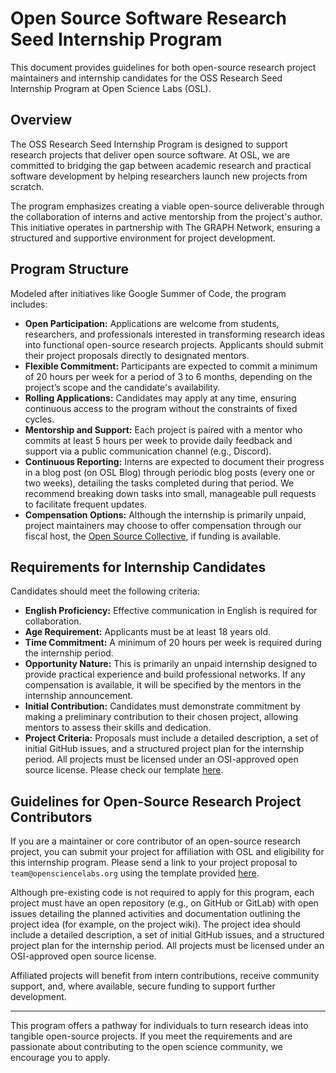 # Open Source Software Research Seed Internship Program

This document provides guidelines for both open-source research project
maintainers and internship candidates for the OSS Research Seed Internship
Program at Open Science Labs (OSL).

## Overview

The OSS Research Seed Internship Program is designed to support research
projects that deliver open source software. At OSL, we are committed to bridging
the gap between academic research and practical software development by helping
researchers launch new projects from scratch.

The program emphasizes creating a viable open-source deliverable through the
collaboration of interns and active mentorship from the project's author. This
initiative operates in partnership with The GRAPH Network, ensuring a structured
and supportive environment for project development.

## Program Structure

Modeled after initiatives like Google Summer of Code, the program includes:

- **Open Participation:** Applications are welcome from students, researchers,
  and professionals interested in transforming research ideas into functional
  open-source research projects. Applicants should submit their project
  proposals directly to designated mentors.
- **Flexible Commitment:** Participants are expected to commit a minimum of 20
  hours per week for a period of 3 to 6 months, depending on the project’s scope
  and the candidate's availability.
- **Rolling Applications:** Candidates may apply at any time, ensuring
  continuous access to the program without the constraints of fixed cycles.
- **Mentorship and Support:** Each project is paired with a mentor who commits
  at least 5 hours per week to provide daily feedback and support via a public
  communication channel (e.g., Discord).
- **Continuous Reporting:** Interns are expected to document their progress in a
  blog post (on OSL Blog) through periodic blog posts (every one or two weeks),
  detailing the tasks completed during that period. We recommend breaking down
  tasks into small, manageable pull requests to facilitate frequent updates.
- **Compensation Options:** Although the internship is primarily unpaid, project
  maintainers may choose to offer compensation through our fiscal host, the
  [Open Source Collective](https://opencollective.com/osl), if funding is
  available.

## Requirements for Internship Candidates

Candidates should meet the following criteria:

- **English Proficiency:** Effective communication in English is required for
  collaboration.
- **Age Requirement:** Applicants must be at least 18 years old.
- **Time Commitment:** A minimum of 20 hours per week is required during the
  internship period.
- **Opportunity Nature:** This is primarily an unpaid internship designed to
  provide practical experience and build professional networks. If any
  compensation is available, it will be specified by the mentors in the
  internship announcement.
- **Initial Contribution:** Candidates must demonstrate commitment by making a
  preliminary contribution to their chosen project, allowing mentors to assess
  their skills and dedication.
- **Project Criteria:** Proposals must include a detailed description, a set of
  initial GitHub issues, and a structured project plan for the internship
  period. All projects must be licensed under an OSI-approved open source
  license. Please check our template
  [here](/opportunities/internships/templates/candidate-proposal).

## Guidelines for Open-Source Research Project Contributors

If you are a maintainer or core contributor of an open-source research project,
you can submit your project for affiliation with OSL and eligibility for this
internship program. Please send a link to your project proposal to
`team@opensciencelabs.org` using the template provided
[here](/opportunities/internships/templates/projects-ideas).

Although pre-existing code is not required to apply for this program, each
project must have an open repository (e.g., on GitHub or GitLab) with open
issues detailing the planned activities and documentation outlining the project
idea (for example, on the project wiki). The project idea should include a
detailed description, a set of initial GitHub issues, and a structured project
plan for the internship period. All projects must be licensed under an
OSI-approved open source license.

Affiliated projects will benefit from intern contributions, receive community
support, and, where available, secure funding to support further development.

---

This program offers a pathway for individuals to turn research ideas into
tangible open-source projects. If you meet the requirements and are passionate
about contributing to the open science community, we encourage you to apply.
